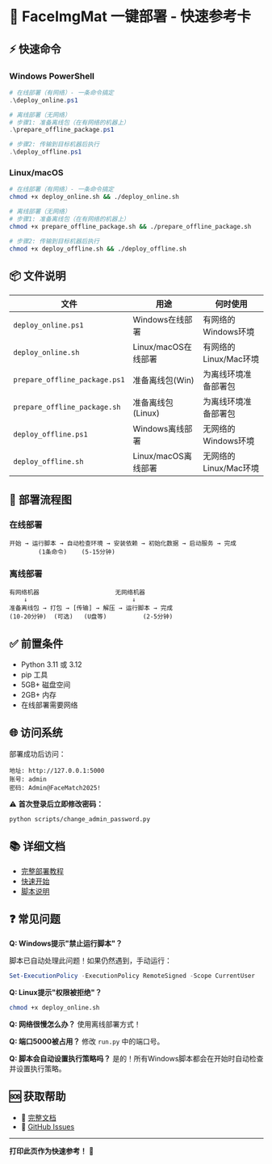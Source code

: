# 🚀 FaceImgMat 一键部署 - 快速参考卡

## ⚡ 快速命令

### Windows PowerShell

```powershell
# 在线部署（有网络）- 一条命令搞定
.\deploy_online.ps1

# 离线部署（无网络）
# 步骤1: 准备离线包（在有网络的机器上）
.\prepare_offline_package.ps1

# 步骤2: 传输到目标机器后执行
.\deploy_offline.ps1
```

### Linux/macOS

```bash
# 在线部署（有网络）- 一条命令搞定
chmod +x deploy_online.sh && ./deploy_online.sh

# 离线部署（无网络）
# 步骤1: 准备离线包（在有网络的机器上）
chmod +x prepare_offline_package.sh && ./prepare_offline_package.sh

# 步骤2: 传输到目标机器后执行
chmod +x deploy_offline.sh && ./deploy_offline.sh
```

## 📦 文件说明

| 文件 | 用途 | 何时使用 |
|------|------|----------|
| `deploy_online.ps1` | Windows在线部署 | 有网络的Windows环境 |
| `deploy_online.sh` | Linux/macOS在线部署 | 有网络的Linux/Mac环境 |
| `prepare_offline_package.ps1` | 准备离线包(Win) | 为离线环境准备部署包 |
| `prepare_offline_package.sh` | 准备离线包(Linux) | 为离线环境准备部署包 |
| `deploy_offline.ps1` | Windows离线部署 | 无网络的Windows环境 |
| `deploy_offline.sh` | Linux/macOS离线部署 | 无网络的Linux/Mac环境 |

## 🎯 部署流程图

### 在线部署
```
开始 → 运行脚本 → 自动检查环境 → 安装依赖 → 初始化数据 → 启动服务 → 完成
        (1条命令)    (5-15分钟)
```

### 离线部署
```
有网络机器                     无网络机器
    ↓                             ↓
准备离线包 → 打包 → [传输] → 解压 → 运行脚本 → 完成
(10-20分钟)  (可选)   (U盘等)          (2-5分钟)
```

## ✅ 前置条件

- Python 3.11 或 3.12
- pip 工具
- 5GB+ 磁盘空间
- 2GB+ 内存
- 在线部署需要网络

## 🌐 访问系统

部署成功后访问：

```
地址: http://127.0.0.1:5000
账号: admin
密码: Admin@FaceMatch2025!
```

⚠️ **首次登录后立即修改密码：**
```bash
python scripts/change_admin_password.py
```

## 📚 详细文档

- [完整部署教程](docs/ONE-CLICK-DEPLOYMENT.md)
- [快速开始](docs/QUICK-DEPLOY.md)
- [脚本说明](DEPLOYMENT-SCRIPTS-README.md)

## ❓ 常见问题

**Q: Windows提示"禁止运行脚本"？**

脚本已自动处理此问题！如果仍然遇到，手动运行：
```powershell
Set-ExecutionPolicy -ExecutionPolicy RemoteSigned -Scope CurrentUser
```

**Q: Linux提示"权限被拒绝"？**
```bash
chmod +x deploy_online.sh
```

**Q: 网络很慢怎么办？**
使用离线部署方式！

**Q: 端口5000被占用？**
修改 `run.py` 中的端口号。

**Q: 脚本会自动设置执行策略吗？**
是的！所有Windows脚本都会在开始时自动检查并设置执行策略。

## 🆘 获取帮助

- 📖 [完整文档](docs/ONE-CLICK-DEPLOYMENT.md)
- 🐛 [GitHub Issues](https://github.com/hxhophxh/FaceImgMat/issues)

---

**打印此页作为快速参考！** 📄
